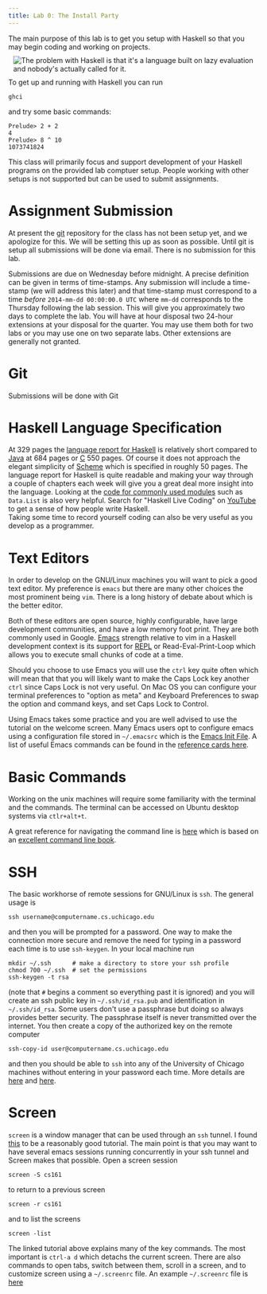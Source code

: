 ```yaml
---
title: Lab 0: The Install Party
---
```


The main purpose of this lab is to get you setup with Haskell so that you
may begin coding and working on projects.  
<a href="http://xkcd.com/1312/"><img src="http://imgs.xkcd.com/comics/haskell.png" style="float: right; margin: 10px;" title="The problem with Haskell is that it&#39;s a language built on lazy evaluation and nobody&#39;s actually called for it." /></a>

To get up and running with Haskell you can run

    ghci

and try some basic commands:

    Prelude> 2 + 2
    4
    Prelude> 8 ^ 10
    1073741824

This class will primarily focus and support development of your Haskell 
programs on the provided lab comptuer setup.  People working with other setups is not supported
but can be used to submit assignments.

# Assignment Submission

At present the <a href="http://git-scm.com/">git</a> repository for 
the class has not been setup yet, and we apologize for this.  We will be setting this up as soon as possible.  Until git is setup all submissions will be done via email.  There is no submission for this lab.

Submissions are due on Wednesday before midnight.  A precise definition can be given in terms of time-stamps.  Any submission will include a time-stamp (we will address this later) and that time-stamp
must correspond to a time *before* `2014-mm-dd 00:00:00.0 UTC`
where `mm-dd` corresponds to the Thursday following the lab session.  This will give you approximately two days to complete the lab.
You will have at hour disposal two 24-hour extensions at your disposal for the quarter. You may use them both for two labs or you may use one on two separate labs.  Other extensions are generally not granted.

# Git

Submissions will be done with Git

# Haskell Language Specification

At 329 pages the [language report for Haskell](http://www.haskell.org/definition/haskell2010.pdf)
 is relatively short compared to [Java](http://psc.informatik.uni-jena.de/languages/Java/javaspec-3.pdf)
at 684 pages or [C](http://www.open-std.org/jtc1/sc22/wg14/www/docs/n1124.pdf) 550 pages.  Of course it does not
approach the elegant simplicity of [Scheme](http://groups.csail.mit.edu/mac/ftpdir/scheme-reports/r5rs.ps) which
is specified in roughly 50 pages.  The language report for Haskell is quite readable and making your way through a couple of chapters
each week will give you a great deal more insight into the language.  Looking at the [code for commonly used modules](http://www.haskell.org/ghc/docs/6.12.2/html/libraries/base-4.2.0.1/src/Data-List.html) such as `Data.List` is also very helpful.  Search
for "Haskell Live Coding" on [YouTube](http://www.youtube.com) to get a sense of how people write Haskell.  
Taking some time to record yourself coding can also be very useful as you develop as a programmer.

# Text Editors

In order to develop on the GNU/Linux machines you will want to pick
a good text editor. My preference is `emacs` but there are many
other choices the most prominent being `vim`.  There is a long
history of debate about which is the better editor.

Both of these editors are open source,
highly configurable, have large development communities,
and have a low memory foot print.  They are both commonly used in Google.
[Emacs](http://www.emacswiki.org/emacs/) strength relative to vim in a Haskell development
context is its support for [REPL](en.wikipedia.org/wiki/Read–eval–print_loop)
or Read-Eval-Print-Loop which allows you to execute small chunks of code at a time.

Should you choose to use Emacs you will use the `ctrl` key quite often
which will mean that that you will likely want to make the Caps Lock key 
another `ctrl` since Caps Lock is not very useful. On Mac OS you can configure
your terminal preferences to "option as meta" and Keyboard Preferences to swap
the option and command keys, and set Caps Lock to Control.  

Using Emacs takes some practice and you are well advised to use the tutorial
on the welcome screen.  Many Emacs users opt to configure emacs using a configuration
file stored in `~/.emacsrc` which is the [Emacs Init File](http://www.emacswiki.org/InitFile).
A list of useful Emacs commands can be found in the [reference cards here](http://www.gnu.org/software/emacs/refcards/).

# Basic Commands

Working on the unix machines will require some familiarity with the 
terminal and the commands.  The terminal can be accessed on Ubuntu 
desktop systems via `ctlr+alt+t`.

A great reference for navigating the command line is [here](http://cli.learncodethehardway.org/bash_cheat_sheet.pdf)
which is based on an [excellent command line book](http://cli.learncodethehardway.org/book/).

# SSH

The basic workhorse of remote sessions for GNU/Linux is `ssh`.  The general usage is

    ssh username@computername.cs.uchicago.edu

and then you will be prompted for a password.  One way to make the connection more secure
and remove the need for typing in a password each time is to use `ssh-keygen`.
In your local machine run

    mkdir ~/.ssh      # make a directory to store your ssh profile
    chmod 700 ~/.ssh  # set the permissions
    ssh-keygen -t rsa

(note that `#` begins a comment so everything past it is ignored)
and you will create an ssh public key in `~/.ssh/id_rsa.pub` and identification in `~/.ssh/id_rsa`.
Some users don't use a passphrase but doing so always provides better security.  The passphrase itself
is never transmitted over the internet.  You then create a copy of the authorized key on the remote
computer

    ssh-copy-id user@computername.cs.uchicago.edu

and then you should be able to `ssh` into any of the University of Chicago machines without entering
in your password each time.  More details are [here](https://help.ubuntu.com/community/SSH/OpenSSH/Keys)
and [here](https://help.github.com/articles/generating-ssh-keys).

# Screen 

`screen` is a window manager that can be used through an `ssh` tunnel.  I found
[this](https://www.digitalocean.com/community/tutorials/how-to-install-and-use-screen-on-an-ubuntu-cloud-server)
to be a reasonably good tutorial.  The main point is that you may want to have several emacs sessions running concurrently
in your ssh tunnel and Screen makes that possible.  Open a screen session

    screen -S cs161

to return to a previous screen

    screen -r cs161

and to list the screens

    screen -list

The linked tutorial above explains many of the key commands.  The most important is
`ctrl-a d` which detachs the current screen.  There are also commands to open tabs,
switch between them, scroll in a screen, and to customize screen using
a `~/.screenrc` file.  An example `~/.screenrc` file is [here](https://gist.github.com/ChrisWills/1337178)
